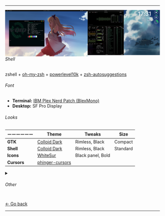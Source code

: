 ** **
<a href="https://raw.githubusercontent.com/czarhex/dotfiles/main/images/2022-07-19-overlord.png"><img src="/images/2022-07-19-overlord.png" align="right" width="700"></a>

###### Shell
zshell + [oh-my-zsh](https://ohmyz.sh/) + [powerlevel10k](https://github.com/romkatv/powerlevel10k) + [zsh-autosuggestions](https://github.com/zsh-users/zsh-autosuggestions)

###### Font
* **Terminal:** [IBM Plex Nerd Patch (BlexMono)](https://www.nerdfonts.com/font-downloads)
* **Desktop:** SF Pro Display

###### Looks

| ーーーーーー | Theme | Tweaks | Size |
| --- | --- | --- | --- |
| **GTK** | [Colloid Dark](https://www.pling.com/p/1661959) | Rimless, Black | Compact |
| **Shell** | [Colloid Dark](https://www.pling.com/p/1661959) | Rimless, Black | Standard |
| **Icons** | [WhiteSur](https://www.pling.com/p/1405756) | Black panel, Bold | |
| **Cursors** | [phinger-cursors](https://www.pling.com/p/1690782) | | |

<details>
<summary><h6>Other</h6></summary>
<ul>
  <li>
    <b>Display Manager ー</b> GDM
  </li>
  <li>
    <b>Screensaver/Locker ー</b> gnome-screensaver
  </li>
  <li>
    <b>Miscellaneous ー</b> conky, gnome-weather
  </li>
  </br>
  <details>
      <summary><b>Gnome Extensions</b><i> (Click to reveal)</i></summary>
      <ul>
        <li><a href="https://extensions.gnome.org/extension/615/appindicator-support/">Appindicator support</a></li>
        <li><a href="https://extensions.gnome.org/extension/3499/application-volume-mixer/">Application Volume Mixer</a></li>
        <li><a href="https://extensions.gnome.org/extension/3628/arcmenu/">ArcMenu</a></li>
        <li><a href="https://extensions.gnome.org/extension/3843/just-perfection/">Just Perfection</a></li>
        <li><a href="https://extensions.gnome.org/extension/4693/rounded-system-menu-buttons/">Rounded System Menu Buttons</a></li>
        <li><a href="https://extensions.gnome.org/extension/906/sound-output-device-chooser/">Sound Input & Output Device Chooser</a></li>
        <li><a href="https://extensions.gnome.org/extension/19/user-themes/">User Themes</a></li>
        <li><a href="https://extensions.gnome.org/extension/3952/workspace-indicator/">Workspace indicator</a></li>
        <li><a href="https://extensions.gnome.org/extension/7/removable-drive-menu/">Removable Drive Menu</a></li>
        <li><a href="https://extensions.gnome.org/extension/2741/remove-alttab-delay-v2/">Remove Alt+Tab Delay</a></li>
        <li><a href="https://extensions.gnome.org/extension/4135/espresso/">Espresso</a></li>
        <li><a href="https://extensions.gnome.org/extension/3193/blur-my-shell/">Blur My Shell</a></li>
        <li><a href="https://extensions.gnome.org/extension/4481/forge/">Forge</a></li>
      </ul>
  </details>
</ul>
</details>

[← Go back](https://github.com/czarhex/dotfiles#readme)
** **
